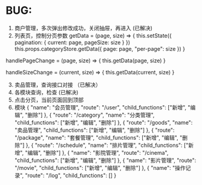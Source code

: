 # BUG:

1. 商户管理，多次弹出修改成功，关闭抽屉，再进入 (已解决)
2. 列表页，控制分页参数
   getData = (page, size) => {
   this.setState({
   pagination: { current: page, pageSize: size }
   })
   this.props.categoryStore.getData({ page: page, "per-page": size })
   }

handlePageChange = (page, size) => {
this.getData(page, size)
}

handleSizeChange = (current, size) => {
this.getData(current, size)
}

3. 卖品管理，查询接口对接 （已解决）
4. 各模块查询，检查 (已解决)
5. 点击分页，当前页面回到顶部
6. 模块
   {
   "name": "会员管理",
   "route": "/user",
   "child_functions": ["新增", "编辑", "删除"]
   },
   {
   "route": "/category",
   "name": "分类管理",
   "child_functions": ["新增", "编辑", "删除"]
   },
   {
   "route": "/goods",
   "name": "卖品管理",
   "child_functions": ["新增", "编辑", "删除"]
   },
   {
   "route": "/package",
   "name": "套餐管理",
   "child_functions": ["新增", "编辑", "删除"]
   },
   {
   "route": "/schedule",
   "name": "排片管理",
   "child_functions": ["新增", "编辑", "删除"]
   },
   {
   "name": "影院管理",
   "route": "/cinema",
   "child_functions": ["新增", "编辑", "删除"]
   },
   {
   "name": "影片管理",
   "route": "/movie",
   "child_functions": ["新增", "编辑", "删除"]
   },
   {
   "name": "操作记录",
   "route": "/log",
   "child_functions": []
   }
